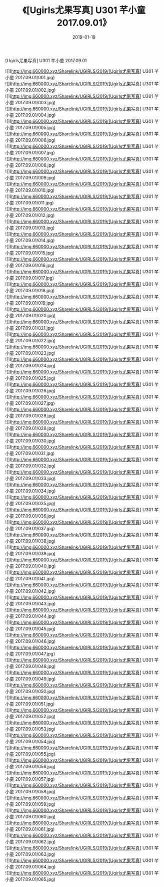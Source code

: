 ﻿---
layout: post
title:  《[Ugirls尤果写真] U301 芊小童 2017.09.01》
date:   2019-01-19
img: http://img.660000.xyz/Sharelink/UGIRLS/2019/[Ugirls尤果写真] U301 芊小童 2017.09.01/000.jpg
categories: [美女, 清纯, 唯美]
---

[Ugirls尤果写真] U301 芊小童 2017.09.01

 ![](http://img.660000.xyz/Sharelink/UGIRLS/2019/[Ugirls尤果写真] U301 芊小童 2017.09.01/001.jpg) <br>![](http://img.660000.xyz/Sharelink/UGIRLS/2019/[Ugirls尤果写真] U301 芊小童 2017.09.01/002.jpg) <br>![](http://img.660000.xyz/Sharelink/UGIRLS/2019/[Ugirls尤果写真] U301 芊小童 2017.09.01/003.jpg) <br>![](http://img.660000.xyz/Sharelink/UGIRLS/2019/[Ugirls尤果写真] U301 芊小童 2017.09.01/004.jpg) <br>![](http://img.660000.xyz/Sharelink/UGIRLS/2019/[Ugirls尤果写真] U301 芊小童 2017.09.01/005.jpg) <br>![](http://img.660000.xyz/Sharelink/UGIRLS/2019/[Ugirls尤果写真] U301 芊小童 2017.09.01/006.jpg) <br>![](http://img.660000.xyz/Sharelink/UGIRLS/2019/[Ugirls尤果写真] U301 芊小童 2017.09.01/007.jpg) <br>![](http://img.660000.xyz/Sharelink/UGIRLS/2019/[Ugirls尤果写真] U301 芊小童 2017.09.01/008.jpg) <br>![](http://img.660000.xyz/Sharelink/UGIRLS/2019/[Ugirls尤果写真] U301 芊小童 2017.09.01/009.jpg) <br>![](http://img.660000.xyz/Sharelink/UGIRLS/2019/[Ugirls尤果写真] U301 芊小童 2017.09.01/010.jpg) <br>![](http://img.660000.xyz/Sharelink/UGIRLS/2019/[Ugirls尤果写真] U301 芊小童 2017.09.01/011.jpg) <br>![](http://img.660000.xyz/Sharelink/UGIRLS/2019/[Ugirls尤果写真] U301 芊小童 2017.09.01/012.jpg) <br>![](http://img.660000.xyz/Sharelink/UGIRLS/2019/[Ugirls尤果写真] U301 芊小童 2017.09.01/013.jpg) <br>![](http://img.660000.xyz/Sharelink/UGIRLS/2019/[Ugirls尤果写真] U301 芊小童 2017.09.01/014.jpg) <br>![](http://img.660000.xyz/Sharelink/UGIRLS/2019/[Ugirls尤果写真] U301 芊小童 2017.09.01/015.jpg) <br>![](http://img.660000.xyz/Sharelink/UGIRLS/2019/[Ugirls尤果写真] U301 芊小童 2017.09.01/016.jpg) <br>![](http://img.660000.xyz/Sharelink/UGIRLS/2019/[Ugirls尤果写真] U301 芊小童 2017.09.01/017.jpg) <br>![](http://img.660000.xyz/Sharelink/UGIRLS/2019/[Ugirls尤果写真] U301 芊小童 2017.09.01/018.jpg) <br>![](http://img.660000.xyz/Sharelink/UGIRLS/2019/[Ugirls尤果写真] U301 芊小童 2017.09.01/019.jpg) <br>![](http://img.660000.xyz/Sharelink/UGIRLS/2019/[Ugirls尤果写真] U301 芊小童 2017.09.01/020.jpg) <br>![](http://img.660000.xyz/Sharelink/UGIRLS/2019/[Ugirls尤果写真] U301 芊小童 2017.09.01/021.jpg) <br>![](http://img.660000.xyz/Sharelink/UGIRLS/2019/[Ugirls尤果写真] U301 芊小童 2017.09.01/022.jpg) <br>![](http://img.660000.xyz/Sharelink/UGIRLS/2019/[Ugirls尤果写真] U301 芊小童 2017.09.01/023.jpg) <br>![](http://img.660000.xyz/Sharelink/UGIRLS/2019/[Ugirls尤果写真] U301 芊小童 2017.09.01/024.jpg) <br>![](http://img.660000.xyz/Sharelink/UGIRLS/2019/[Ugirls尤果写真] U301 芊小童 2017.09.01/025.jpg) <br>![](http://img.660000.xyz/Sharelink/UGIRLS/2019/[Ugirls尤果写真] U301 芊小童 2017.09.01/026.jpg) <br>![](http://img.660000.xyz/Sharelink/UGIRLS/2019/[Ugirls尤果写真] U301 芊小童 2017.09.01/027.jpg) <br>![](http://img.660000.xyz/Sharelink/UGIRLS/2019/[Ugirls尤果写真] U301 芊小童 2017.09.01/028.jpg) <br>![](http://img.660000.xyz/Sharelink/UGIRLS/2019/[Ugirls尤果写真] U301 芊小童 2017.09.01/029.jpg) <br>![](http://img.660000.xyz/Sharelink/UGIRLS/2019/[Ugirls尤果写真] U301 芊小童 2017.09.01/030.jpg) <br>![](http://img.660000.xyz/Sharelink/UGIRLS/2019/[Ugirls尤果写真] U301 芊小童 2017.09.01/031.jpg) <br>![](http://img.660000.xyz/Sharelink/UGIRLS/2019/[Ugirls尤果写真] U301 芊小童 2017.09.01/032.jpg) <br>![](http://img.660000.xyz/Sharelink/UGIRLS/2019/[Ugirls尤果写真] U301 芊小童 2017.09.01/033.jpg) <br>![](http://img.660000.xyz/Sharelink/UGIRLS/2019/[Ugirls尤果写真] U301 芊小童 2017.09.01/034.jpg) <br>![](http://img.660000.xyz/Sharelink/UGIRLS/2019/[Ugirls尤果写真] U301 芊小童 2017.09.01/035.jpg) <br>![](http://img.660000.xyz/Sharelink/UGIRLS/2019/[Ugirls尤果写真] U301 芊小童 2017.09.01/036.jpg) <br>![](http://img.660000.xyz/Sharelink/UGIRLS/2019/[Ugirls尤果写真] U301 芊小童 2017.09.01/037.jpg) <br>![](http://img.660000.xyz/Sharelink/UGIRLS/2019/[Ugirls尤果写真] U301 芊小童 2017.09.01/038.jpg) <br>![](http://img.660000.xyz/Sharelink/UGIRLS/2019/[Ugirls尤果写真] U301 芊小童 2017.09.01/039.jpg) <br>![](http://img.660000.xyz/Sharelink/UGIRLS/2019/[Ugirls尤果写真] U301 芊小童 2017.09.01/040.jpg) <br>![](http://img.660000.xyz/Sharelink/UGIRLS/2019/[Ugirls尤果写真] U301 芊小童 2017.09.01/041.jpg) <br>![](http://img.660000.xyz/Sharelink/UGIRLS/2019/[Ugirls尤果写真] U301 芊小童 2017.09.01/042.jpg) <br>![](http://img.660000.xyz/Sharelink/UGIRLS/2019/[Ugirls尤果写真] U301 芊小童 2017.09.01/043.jpg) <br>![](http://img.660000.xyz/Sharelink/UGIRLS/2019/[Ugirls尤果写真] U301 芊小童 2017.09.01/044.jpg) <br>![](http://img.660000.xyz/Sharelink/UGIRLS/2019/[Ugirls尤果写真] U301 芊小童 2017.09.01/045.jpg) <br>![](http://img.660000.xyz/Sharelink/UGIRLS/2019/[Ugirls尤果写真] U301 芊小童 2017.09.01/046.jpg) <br>![](http://img.660000.xyz/Sharelink/UGIRLS/2019/[Ugirls尤果写真] U301 芊小童 2017.09.01/047.jpg) <br>![](http://img.660000.xyz/Sharelink/UGIRLS/2019/[Ugirls尤果写真] U301 芊小童 2017.09.01/048.jpg) <br>![](http://img.660000.xyz/Sharelink/UGIRLS/2019/[Ugirls尤果写真] U301 芊小童 2017.09.01/049.jpg) <br>![](http://img.660000.xyz/Sharelink/UGIRLS/2019/[Ugirls尤果写真] U301 芊小童 2017.09.01/050.jpg) <br>![](http://img.660000.xyz/Sharelink/UGIRLS/2019/[Ugirls尤果写真] U301 芊小童 2017.09.01/051.jpg) <br>![](http://img.660000.xyz/Sharelink/UGIRLS/2019/[Ugirls尤果写真] U301 芊小童 2017.09.01/052.jpg) <br>![](http://img.660000.xyz/Sharelink/UGIRLS/2019/[Ugirls尤果写真] U301 芊小童 2017.09.01/053.jpg) <br>![](http://img.660000.xyz/Sharelink/UGIRLS/2019/[Ugirls尤果写真] U301 芊小童 2017.09.01/054.jpg) <br>![](http://img.660000.xyz/Sharelink/UGIRLS/2019/[Ugirls尤果写真] U301 芊小童 2017.09.01/055.jpg) <br>![](http://img.660000.xyz/Sharelink/UGIRLS/2019/[Ugirls尤果写真] U301 芊小童 2017.09.01/056.jpg) <br>![](http://img.660000.xyz/Sharelink/UGIRLS/2019/[Ugirls尤果写真] U301 芊小童 2017.09.01/057.jpg) <br>![](http://img.660000.xyz/Sharelink/UGIRLS/2019/[Ugirls尤果写真] U301 芊小童 2017.09.01/058.jpg) <br>![](http://img.660000.xyz/Sharelink/UGIRLS/2019/[Ugirls尤果写真] U301 芊小童 2017.09.01/059.jpg) <br>![](http://img.660000.xyz/Sharelink/UGIRLS/2019/[Ugirls尤果写真] U301 芊小童 2017.09.01/060.jpg) <br>![](http://img.660000.xyz/Sharelink/UGIRLS/2019/[Ugirls尤果写真] U301 芊小童 2017.09.01/061.jpg) <br>![](http://img.660000.xyz/Sharelink/UGIRLS/2019/[Ugirls尤果写真] U301 芊小童 2017.09.01/062.jpg) <br>![](http://img.660000.xyz/Sharelink/UGIRLS/2019/[Ugirls尤果写真] U301 芊小童 2017.09.01/063.jpg) <br>![](http://img.660000.xyz/Sharelink/UGIRLS/2019/[Ugirls尤果写真] U301 芊小童 2017.09.01/064.jpg) <br>![](http://img.660000.xyz/Sharelink/UGIRLS/2019/[Ugirls尤果写真] U301 芊小童 2017.09.01/065.jpg) <br>